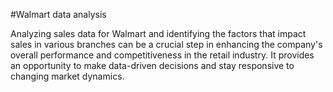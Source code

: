 #Walmart data analysis

Analyzing sales data for Walmart and identifying the factors that impact sales in various branches can be a crucial step in enhancing the company's overall performance and competitiveness in the retail industry. It provides an opportunity to make data-driven decisions and stay responsive to changing market dynamics.
